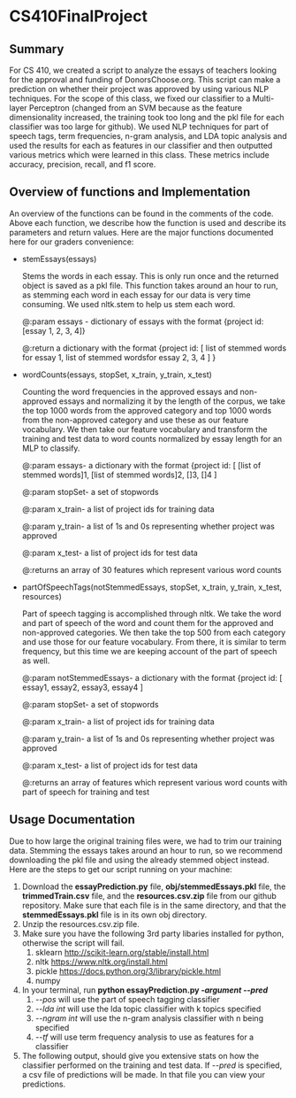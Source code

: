 # CS410FinalProject
## Summary
For CS 410, we created a script to analyze the essays of teachers looking for the approval and funding of DonorsChoose.org.  This script can make a prediction on whether their project was approved by using various NLP techniques.  For the scope of this class, we fixed our classifier to a Multi-layer Perceptron (changed from an SVM because as the feature dimensionality increased, the training took too long and the pkl file for each classifier was too large for github).  We used NLP techniques for part of speech tags, term frequencies, n-gram analysis, and LDA topic analysis and used the results for each as features in our classifier and then outputted various metrics which were learned in this class.  These metrics include accuracy, precision, recall, and f1 score.
## Overview of functions and Implementation
An overview of the functions can be found in the comments of the code.  Above each function, we describe how the function is used and describe its parameters and return values.  Here are the major functions documented here for our graders convenience:
* stemEssays(essays)

    Stems the words in each essay.  This is only run once and the returned object is saved as a pkl file.  This function takes around an hour to run, as stemming each word in each essay for our data is very time consuming.  We used nltk.stem to help us stem each word.

    @:param essays - dictionary of essays with the format {project id: [essay 1, 2, 3, 4]}

    @:return a dictionary with the format {project id: [ list of stemmed words for essay 1, list of stemmed wordsfor essay 2, 3, 4 ] }
* wordCounts(essays, stopSet, x_train, y_train, x_test)

    Counting the word frequencies in the approved essays and non-approved essays and normalizing it by the length of the corpus, we take the top 1000 words from the approved category and top 1000 words from the non-approved category and use these as our feature vocabulary. We then take our feature vocabulary and transform the training and test data to word counts normalized by essay length for an MLP to  classify.

    @:param essays- a dictionary with the format {project id: [ [list of stemmed words]1, [list of stemmed words]2, []3, []4 ]

    @:param stopSet- a set of stopwords

    @:param x_train- a list of project ids for training data

    @:param y_train- a list of 1s and 0s representing whether project was approved

    @:param x_test- a list of project ids for test data

    @:returns an array of 30 features which represent various word counts
* partOfSpeechTags(notStemmedEssays, stopSet, x_train, y_train, x_test, resources)

    Part of speech tagging is accomplished through nltk. We take the word and part of speech of the word and count them for the approved and non-approved categories.  We then take the top 500 from each category and use those for our feature vocabulary. From there, it is similar to term frequency, but this time we are keeping account of the part of speech as well.
    
    @:param notStemmedEssays- a dictionary with the format {project id: [ essay1, essay2, essay3, essay4 ]
    
    @:param stopSet- a set of stopwords
    
    @:param x_train- a list of project ids for training data
    
    @:param y_train- a list of 1s and 0s representing whether project was approved
    
    @:param x_test- a list of project ids for test data
    
    @:returns an array of features which represent various word counts with part of speech for training and test

## Usage Documentation
Due to how large the original training files were, we had to trim our training data. Stemming the essays takes around an hour to run, so we recommend downloading the pkl file and using the already stemmed object instead.  Here are the steps to get our script running on your machine:
1. Download the **essayPrediction.py** file, **obj/stemmedEssays.pkl** file, the **trimmedTrain.csv** file, and the **resources.csv.zip** file from our github repository. Make sure that each file is in the same directory, and that the **stemmedEssays.pkl** file is in its own obj directory.
1. Unzip the resources.csv.zip file.
1. Make sure you have the following 3rd party libaries installed for python, otherwise the script will fail.
    1. sklearn http://scikit-learn.org/stable/install.html
    1. nltk https://www.nltk.org/install.html
    1. pickle https://docs.python.org/3/library/pickle.html
    1. numpy
1. In your terminal, run **python essayPrediction.py *-argument* *--pred***
    1. *--pos* will use the part of speech tagging classifier
    1. *--lda int* will use the lda topic classifier with k topics specified
    1. *--ngram int* will use the n-gram analysis classifier with n being specified
    1. *--tf* will use term frequency analysis to use as features for a classifier
1. The following output, should give you extensive stats on how the classifier performed on the training and test data. If *--pred* is specified, a csv file of predictions will be made. In that file you can view your predictions.
